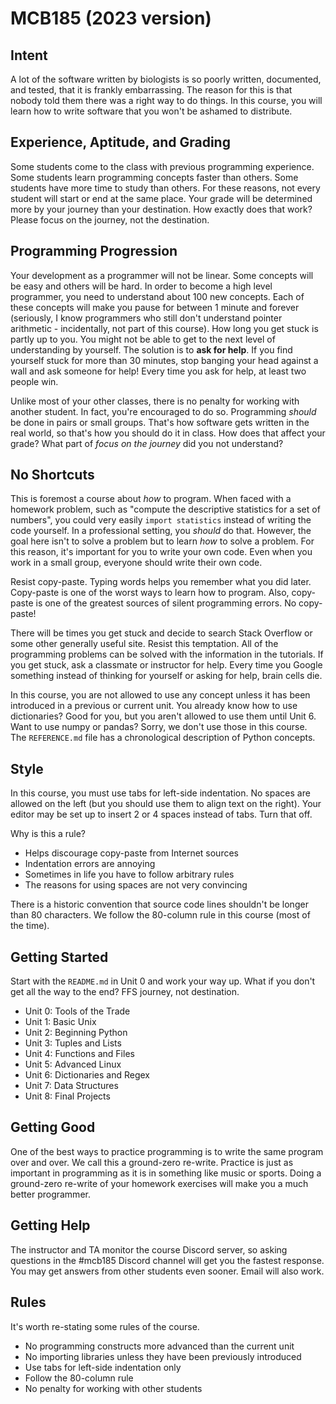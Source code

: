 MCB185 (2023 version)
=====================

## Intent ##

A lot of the software written by biologists is so poorly written, documented,
and tested, that it is frankly embarrassing. The reason for this is that nobody
told them there was a right way to do things. In this course, you will learn
how to write software that you won't be ashamed to distribute.

## Experience, Aptitude, and Grading ##

Some students come to the class with previous programming experience. Some
students learn programming concepts faster than others. Some students have more
time to study than others. For these reasons, not every student will start or
end at the same place. Your grade will be determined more by your journey than
your destination. How exactly does that work? Please focus on the journey, not
the destination.

## Programming Progression ##

Your development as a programmer will not be linear. Some concepts will be easy
and others will be hard. In order to become a high level programmer, you need
to understand about 100 new concepts. Each of these concepts will make you
pause for between 1 minute and forever (seriously, I know programmers who still
don't understand pointer arithmetic - incidentally, not part of this course).
How long you get stuck is partly up to you. You might not be able to get to the
next level of understanding by yourself. The solution is to **ask for help**.
If you find yourself stuck for more than 30 minutes, stop banging your head
against a wall and ask someone for help! Every time you ask for help, at least
two people win.

Unlike most of your other classes, there is no penalty for working with another
student. In fact, you're encouraged to do so. Programming *should* be done in
pairs or small groups. That's how software gets written in the real world, so
that's how you should do it in class. How does that affect your grade? What
part of *focus on the journey* did you not understand?

## No Shortcuts ##

This is foremost a course about *how* to program. When faced with a homework
problem, such as "compute the descriptive statistics for a set of numbers", you
could very easily `import statistics` instead of writing the code yourself. In
a professional setting, you *should* do that. However, the goal here isn't to
solve a problem but to learn *how* to solve a problem. For this reason, it's
important for you to write your own code. Even when you work in a small group,
everyone should write their own code.

Resist copy-paste. Typing words helps you remember what you did later.
Copy-paste is one of the worst ways to learn how to program. Also, copy-paste
is one of the greatest sources of silent programming errors. No copy-paste!

There will be times you get stuck and decide to search Stack Overflow or some
other generally useful site. Resist this temptation. All of the programming
problems can be solved with the information in the tutorials. If you get stuck,
ask a classmate or instructor for help. Every time you Google something instead
of thinking for yourself or asking for help, brain cells die.

In this course, you are not allowed to use any concept unless it has been
introduced in a previous or current unit. You already know how to use
dictionaries? Good for you, but you aren't allowed to use them until Unit 6.
Want to use numpy or pandas? Sorry, we don't use those in this course. The
`REFERENCE.md` file has a chronological description of Python concepts.

## Style ##

In this course, you must use tabs for left-side indentation. No spaces are
allowed on the left (but you should use them to align text on the right). Your
editor may be set up to insert 2 or 4 spaces instead of tabs. Turn that off.

Why is this a rule?

+ Helps discourage copy-paste from Internet sources
+ Indentation errors are annoying
+ Sometimes in life you have to follow arbitrary rules
+ The reasons for using spaces are not very convincing

There is a historic convention that source code lines shouldn't be longer than
80 characters. We follow the 80-column rule in this course (most of the time).

## Getting Started ##

Start with the `README.md` in Unit 0 and work your way up. What if you don't
get all the way to the end? FFS journey, not destination.

+ Unit 0: Tools of the Trade
+ Unit 1: Basic Unix
+ Unit 2: Beginning Python
+ Unit 3: Tuples and Lists
+ Unit 4: Functions and Files
+ Unit 5: Advanced Linux
+ Unit 6: Dictionaries and Regex
+ Unit 7: Data Structures
+ Unit 8: Final Projects

## Getting Good ##

One of the best ways to practice programming is to write the same program over
and over. We call this a ground-zero re-write. Practice is just as important in
programming as it is in something like music or sports. Doing a ground-zero
re-write of your homework exercises will make you a much better programmer.

## Getting Help ##

The instructor and TA monitor the course Discord server, so asking questions in
the #mcb185 Discord channel will get you the fastest response. You may get
answers from other students even sooner. Email will also work.

## Rules ##

It's worth re-stating some rules of the course.

+ No programming constructs more advanced than the current unit
+ No importing libraries unless they have been previously introduced
+ Use tabs for left-side indentation only
+ Follow the 80-column rule
+ No penalty for working with other students
